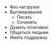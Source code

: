 - Физ нагзрузки
- Выговаривание
	- Писать
	- Сочинять 
- Думать позитивно
- Общаться людьми
- Иметь поддержку 
